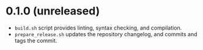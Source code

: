 # 0.1.0 (unreleased)

* `build.sh` script provides linting, syntax checking, and compilation.
* `prepare_release.sh` updates the repository changelog, and commits and tags the commit.
